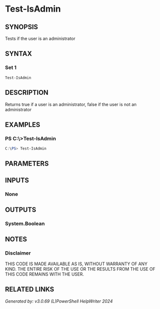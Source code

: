 ﻿# Test-IsAdmin

## SYNOPSIS
Tests if the user is an administrator

## SYNTAX

### Set 1
```
Test-IsAdmin
```

## DESCRIPTION
Returns true if a user is an administrator, false if the user is not an administrator

## EXAMPLES

### PS C:\\\>Test-IsAdmin

```powershell
C:\PS> Test-IsAdmin
```

## PARAMETERS

## INPUTS

### None


## OUTPUTS

### System.Boolean


## NOTES

### Disclaimer
THIS CODE IS MADE AVAILABLE AS IS, WITHOUT WARRANTY OF ANY KIND. THE ENTIRE RISK OF THE USE OR THE RESULTS FROM THE USE OF THIS CODE REMAINS WITH THE USER.

## RELATED LINKS


*Generated by: v3.0.69 (L)PowerShell HelpWriter 2024*
